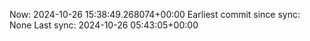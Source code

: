 Now: 2024-10-26 15:38:49.268074+00:00 Earliest commit since sync: None Last sync: 2024-10-26 05:43:05+00:00

